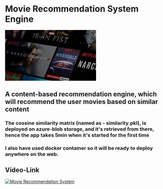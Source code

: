 # Movie Recommendation System Engine
![MovieImg](image.jpg)

## A content-based recommendation engine, which will recommend the user movies based on similar content

### The cossine similarity matrix (named as - similarity.pkl), is deployed on azure-blob storage, and it's retrieved from there, hence the app takes 5min when it's started for the first time
### I also have used docker container so it will be ready to deploy anywhere on the web.

## Video-Link 
[![Movie Recommendation System](https://img.youtube.com/vi/xWIvtKHPFbo/0.jpg)](https://www.youtube.com/watch?v=xWIvtKHPFbo "Movie Recommendation System")
